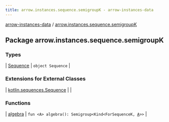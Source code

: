 ```yaml
---
title: arrow.instances.sequence.semigroupK - arrow-instances-data
---
```


[arrow-instances-data](../index.html) / [arrow.instances.sequence.semigroupK](./index.html)

## Package arrow.instances.sequence.semigroupK

### Types

| [Sequence](-sequence/index.html) | `object Sequence` |

### Extensions for External Classes

| [kotlin.sequences.Sequence](kotlin.sequences.-sequence/index.html) |  |

### Functions

| [algebra](algebra.html) | `fun <A> algebra(): Semigroup<Kind<ForSequenceK, `[`A`](algebra.html#A)`>>` |

